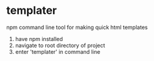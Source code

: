 # templater
npm command line tool for making quick html templates

1) have npm installed
1) navigate to root directory of project
2) enter 'templater' in command line